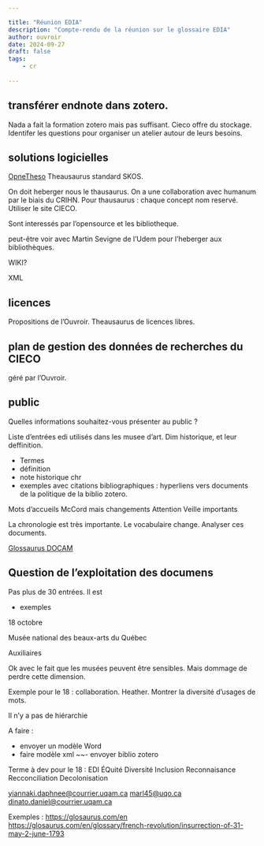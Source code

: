 ```yaml
---

title: "Réunion EDIA"
description: "Compte-rendu de la réunion sur le glossaire EDIA"
author: ouvroir
date: 2024-09-27
draft: false
tags:
    - cr 
    
---
```


## transférer endnote dans zotero. 

Nada a fait la formation zotero mais pas suffisant. 
Cieco offre du stockage. 
Identifer les questions pour organiser un atelier autour de leurs besoins. 


## solutions logicielles
[OpneTheso](https://opentheso.huma-num.fr/opentheso/)
Theausaurus standard SKOS.

On doit heberger nous le thausaurus. On a une collaboration avec humanum par le biais du CRIHN. 
Pour thausaurus : chaque concept nom reservé. Utiliser le site CIECO.

Sont interessés par l’opensource et les bibliotheque. 

peut-être voir avec Martin Sevigne de l’Udem pour l’heberger aux bibliothèques.  

WIKI?

XML


## licences

Propositions de l’Ouvroir. 
Theausaurus de licences libres. 

## plan de gestion des données de recherches du CIECO 

géré par l’Ouvroir.

## public 

Quelles informations souhaitez-vous présenter au public ?


Liste d’entrées edi utilisés dans les musee d’art. 
Dim historique, et leur deffinition. 

- Termes
- définition
- note historique chr
- exemples avec citations bibliographiques : hyperliens vers documents de la politique de la biblio zotero.

Mots d’accueils McCord mais changements
Attention 
Veille importants

La chronologie est très importante. Le vocabulaire change.
Analyser ces documents.

[Glossaurus DOCAM](https://www.docam.ca/en/about-the-glossaurus.html)

## Question de l’exploitation des documens

Pas plus de 30 entrées. Il est 
- exemples

18 octobre

Musée national des beaux-arts du Québec

Auxiliaires

Ok avec le fait que les musées peuvent être sensibles.
Mais dommage de perdre cette dimension.

Exemple pour le 18 : collaboration. Heather.
Montrer la diversité d’usages de mots.

Il n’y a pas de hiérarchie

A faire : 
- envoyer un modèle Word 
- faire modèle xml
~~- envoyer biblio zotero


Terme à dev pour le 18 : 
EDI
ÉQuité 
Diversité
Inclusion
Reconnaisance 
Recconciliation
Decolonisation


yiannaki.daphnee@courrier.uqam.ca
marl45@uqo.ca
dinato.daniel@courrier.uqam.ca


Exemples : 
https://glosaurus.com/en
https://glosaurus.com/en/glossary/french-revolution/insurrection-of-31-may-2-june-1793